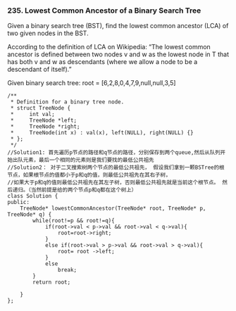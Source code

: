 ### 235. Lowest Common Ancestor of a Binary Search Tree
Given a binary search tree (BST), find the lowest common ancestor (LCA) of two given nodes in the BST.

According to the definition of LCA on Wikipedia: “The lowest common ancestor is defined between two nodes v and w as the lowest node in T that has both v and w as descendants (where we allow a node to be a descendant of itself).”

Given binary search tree:  root = [6,2,8,0,4,7,9,null,null,3,5]

```
/**
 * Definition for a binary tree node.
 * struct TreeNode {
 *     int val;
 *     TreeNode *left;
 *     TreeNode *right;
 *     TreeNode(int x) : val(x), left(NULL), right(NULL) {}
 * };
 */
//Solution1: 首先遍历p节点的路径和q节点的路径，分别保存到两个queue,然后从队列开始出队元素，最后一个相同的元素则是我们要找的最低公共祖先
//Solution2： 对于二叉搜索树两个节点的最低公共祖先， 假设我们拿到一颗BSTree的根节点，如果根节点的值都小于p和q的值，则最低公共祖先在其右子树，
//如果大于p和q的值则最低公共祖先在其左子树，否则最低公共祖先就是当前这个根节点。 然后递归。（当然前提是给的两个节点p和q都在这个树上） 
class Solution {
public:
    TreeNode* lowestCommonAncestor(TreeNode* root, TreeNode* p, TreeNode* q) {
        while(root!=p && root!=q){
            if(root->val < p->val && root->val < q->val){
                root=root->right;
            }
            else if(root->val > p->val && root->val > q->val){
                root= root ->left;
            }
            else
                break;
        }
        return root;
    
    }
};
```
